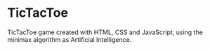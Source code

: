 # TicTacToe

TicTacToe game created with HTML, CSS and JavaScript, using the minimax algorithm as Artificial Intelligence.
